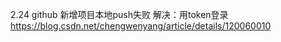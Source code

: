 2.24 github 新增项目本地push失败    解决：用token登录  https://blog.csdn.net/chengwenyang/article/details/120060010